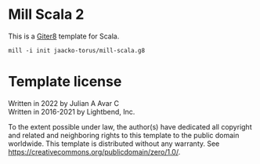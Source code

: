 # Mill Scala 2

This is a [Giter8][g8] template for Scala.

```
mill -i init jaacko-torus/mill-scala.g8
```

[g8]: http://www.foundweekends.org/giter8/

# Template license

Written in 2022 by Julian A Avar C <br/>
Written in 2016-2021 by Lightbend, Inc.

To the extent possible under law, the author(s) have dedicated all copyright and related
and neighboring rights to this template to the public domain worldwide.
This template is distributed without any warranty. See <https://creativecommons.org/publicdomain/zero/1.0/>.